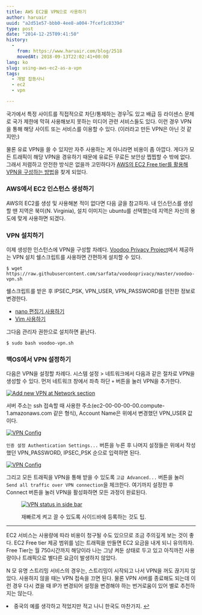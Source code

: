 ```yaml
---
title: AWS EC2를 VPN으로 사용하기
author: haruair
uuid: "a2d51e57-bbb0-4ee8-a004-7fcef1c8339d"
type: post
date: "2014-12-25T09:41:50"
history:
  - 
    from: https://www.haruair.com/blog/2518
    movedAt: 2018-09-13T22:02:41+00:00
lang: ko
slug: using-aws-ec2-as-a-vpn
tags:
  - 개발 잡동사니
  - ec2
  - vpn

---
```

국가에서 특정 사이트를 직접적으로 차단/통제하는 경우<sup id="fnref-2518-1"><a href="#fn-2518-1">1</a></sup>도 있고 배급 등 라이센스 문제로 국가 제한에 막혀 사용해보지 못하는 미디어 관련 서비스들도 있다. 이런 경우 VPN을 통해 해당 사이트 또는 서비스를 이용할 수 있다. (이러라고 만든 VPN은 아닌 것 같지만;)

물론 유료 VPN을 쓸 수 있지만 자주 사용하는 게 아니라면 비용이 좀 아깝다. 게다가 모든 트래픽이 해당 VPN을 경유하기 때문에 유료든 무료든 보안상 찝찝할 수 밖에 없다. 그래서 저렴하고 안전한 방식은 없을까 고민하다가 [AWS의 EC2 Free tier를 활용해 VPN을 구성하는 방법][1]을 찾게 되었다.

### AWS에서 EC2 인스턴스 생성하기

AWS의 EC2를 생성 및 사용해본 적이 없다면 다음 글을 참고하자. 내 인스턴스를 생성할 땐 지역은 북미(N. Virginia), 설치 이미지는 ubuntu를 선택했는데 지역은 자신의 용도에 맞게 사용하면 되겠다.

### VPN 설치하기

이제 생성한 인스턴스에 VPN을 구성할 차례다. [Voodoo Privacy Project][2]에서 제공하는 VPN 설치 쉘스크립트를 사용하면 간편하게 설치할 수 있다.

    $ wget https://raw.githubusercontent.com/sarfata/voodooprivacy/master/voodoo-vpn.sh
    

쉘스크립트를 받은 후 IPSEC\_PSK, VPN\_USER, VPN_PASSWORD를 안전한 정보로 변경한다.

  * [nano 편집기 사용하기][3]
  * [Vim 사용하기][4]

그다음 관리자 권한으로 설치하면 끝난다.

    $ sudo bash voodoo-vpn.sh
    

### 맥OS에서 VPN 설정하기

다음은 VPN을 설정할 차례다. 시스템 설정 > 네트워크에서 다음과 같은 절차로 VPN을 생성할 수 있다. 먼저 네트워크 창에서 좌측 하단 `+` 버튼을 눌러 VPN을 추가한다.

[<img src="https://live.staticflickr.com/7518/15913414728_4131eb0a9c.jpg?w=660&#038;ssl=1" alt="Add new VPN at Network section" class="aligncenter " data-recalc-dims="1" />][5]

서버 주소는 ssh 접속할 때 사용한 주소(ec2-00-00-00-00.compute-1.amazonaws.com 같은 형식), Account Name은 위에서 변경했던 VPN_USER 값이다.

[<img src="https://live.staticflickr.com/8562/15915113137_7f86075fc2.jpg?w=660&#038;ssl=1" alt="VPN Config" class="aligncenter " data-recalc-dims="1" />][6]

`인증 설정 Authentication Settings...` 버튼을 누른 후 나머지 설정들은 위에서 작성했던 VPN\_PASSWORD, IPSEC\_PSK 순으로 입력하면 된다.

[<img src="https://live.staticflickr.com/7575/15478544064_1474a44e6d.jpg?w=660&#038;ssl=1" alt="VPN Config" class="aligncenter " data-recalc-dims="1" />][7]

그리고 모든 트래픽을 VPN을 통해 받을 수 있도록 `고급 Advanced...` 버튼을 눌러 `Send all traffic over VPN connection`을 체크한다. 여기까지 설정한 후 Connect 버튼을 눌러 VPN을 활성화하면 모든 과정이 완료된다.<figure id="flickr90112078N0815913660320" class="wp-caption aligncenter">

[<img src="https://live.staticflickr.com/8614/15913660320_73ddb30255.jpg?w=660&#038;ssl=1" alt="VPN status in side bar" class="aligncenter " data-recalc-dims="1" />][8]<figcaption class="wp-caption-text">재빠르게 켜고 끌 수 있도록 사이드바에 등록하는 것도 팁.</figcaption></figure> 

* * *

EC2 서비스는 사용량에 따라 비용이 청구될 수도 있으므로 조금 주의깊게 보는 것이 좋다. EC2 Free tier 제공 범위를 넘는 트래픽을 만들면 EC2 요금을 내게 되니 유의하자. Free Tier는 월 750시간까지 해당이라 나는 그냥 켜둔 상태로 두고 있고 아직까진 사용량이나 트래픽으로 별다른 요금이 발생하지 않았다.

N 모 유명 스트리밍 서비스의 경우는, 스트리밍이 시작되고 나서 VPN을 꺼도 끊기지 않았다. 사용하지 않을 때는 VPN 접속을 끄면 된다. 물론 VPN 서버를 종료해도 되는데 이런 경우 다시 켰을 때 IP가 변경되어 설정을 변경해야 하는 번거로움이 있어 별로 추천하지는 않는다.

<li id="fn-2518-1">
  중국의 예를 생각하고 적었지만 적고 나니 한국도 마찬가지.&#160;<a href="#fnref-2518-1">&#8617;</a> </fn></footnotes>

 [1]: http://www.sarfata.org/posts/setting-up-an-amazon-vpn-server.md/
 [2]: https://github.com/sarfata/voodooprivacy
 [3]: http://greenfishblog.tistory.com/58
 [4]: http://www.morenice.kr/25
 [5]: http://www.flickr.com/photos/90112078@N08/15913414728 "Add new VPN at Network section"
 [6]: http://www.flickr.com/photos/90112078@N08/15915113137 "VPN Config"
 [7]: http://www.flickr.com/photos/90112078@N08/15478544064 "VPN Config"
 [8]: http://www.flickr.com/photos/90112078@N08/15913660320 "VPN status in side bar"
